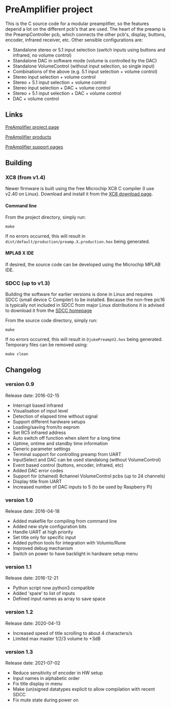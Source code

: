 # PreAmplifier project

This is the C source code for a modular preamplifier, so the features depend a lot on the different pcb's that are used. The heart of the preamp is the PreampController pcb, which connects the other pcb's, display, buttons, encoder, infrared receiver, etc. Other sensible configurations are:

- Standalone stereo or 5.1 input selection (switch inputs using buttons and infrared, no volume control)
- Standalone DAC in software mode (volume is controlled by the DAC)
- Standalone VolumeControl (without input selection, so single input)
- Combinations of the above (e.g. 5.1 input selection + volume control)
 - Stereo input selection + volume control
 - Stereo + 5.1 input selection + volume control
 - Stereo input selection + DAC + volume control
 - Stereo + 5.1 input selection + DAC + volume control
 - DAC + volume control

## Links

[PreAmplifier project page](http://www.djuke.nl/en/projects/10-pre-amplifiers/34-preamplifierv2)

[PreAmplifier products](https://webshop.djuke.nl/index.php?route=product/category&path=60_68)

[PreAmplifier support pages](http://www.djuke.nl/en/support/15-preamplifier)

## Building

### XC8 (from v1.4)
Newer firmware is built using the free Microchip XC8 C compiler (I use v2.40 on Linux). Download and install it from the [XC8 download page](https://www.microchip.com/en-us/tools-resources/develop/mplab-xc-compilers/downloads-documentation#XC8).

#### Command line
From the project directory, simply run:

```
make
```

If no errors occurred, this will result in `dist/default/production/preamp.X.production.hex` being generated.

#### MPLAB X IDE
If desired, the source code can be developed using the Microchip MPLAB IDE.

### SDCC (up to v1.3)
Building the software for earlier versions is done in Linux and requires SDCC (small device C Compiler) to be installed. Because the non-free pic16 is typically not included in SDCC from major Linux distributions it is advised to download it from the [SDCC homepage](http://sdcc.sourceforge.net)

From the source code directory, simply run:

```
make
```

If no errors occurred, this will result in `DjukePreampV2.hex` being generated. Temporary files can be removed using:

```
make clean
```

## Changelog

### version 0.9
Release date: 2016-02-15
- Interrupt based infrared
- Visualisation of input level
- Detection of elapsed time without signal
- Support different hardware setups
- Loading/saving from/to eeprom
- Set RC5 infrared address
- Auto switch off function when silent for a long time
- Uptime, ontime and standby time information
- Generic parameter settings
- Terminal support for controlling preamp from UART
- InputSelect and DAC can be used standalong (without VolumeControl)
- Event based control (buttons, encoder, infrared, etc)
- Added DAC error codes
- Support for (chained) 8channel VolumeControl pcbs (up to 24 channels)
- Display title from UART
- Increased number of DAC inputs to 5 (to be used by Raspberry Pi)

### version 1.0
Release date: 2016-04-18
- Added makefile for compiling from command line
- Added new style configuration bits
- Handle UART at high priority
- Set title only for specific input
- Added python tools for integration with Volumio/Rune
- Improved debug mechanism
- Switch on power to have backlight in hardware setup menu

### version 1.1
Release date: 2016-12-21
- Python script now python3 compatible
- Added 'spare' to list of inputs
- Defined input names as array to save space

### version 1.2
Release date: 2020-04-13
- Increased speed of title scrolling to about 4 characters/s
- Limited max master 1/2/3 volume to +3dB

### version 1.3
Release date: 2021-07-02
- Reduce sensitivity of encoder in HW setup
- Input names in alphabetic order
- Fix title display in menu
- Make (un)signed datatypes explicit to allow compilation with recent SDCC
- Fix mute state during power on
